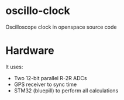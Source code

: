 # oscillo-clock

Oscilloscope clock in openspace source code

# Hardware

It uses:
- Two 12-bit parallel R-2R ADCs 
- GPS receiver to sync time
- STM32 (bluepill) to perform all calculations